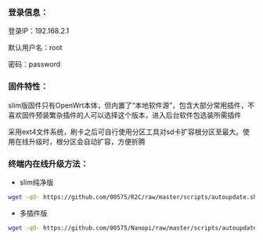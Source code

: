### 登录信息：
登录IP：192.168.2.1 

默认用户名：root 

密码：password

### 固件特性：

slim版固件只有OpenWrt本体，但内置了“本地软件源”，包含大部分常用插件，不喜欢固件预装繁杂插件的人可以选择这个版本，进入后台软件包选装所需插件

采用ext4文件系统，刷卡之后可自行使用分区工具对sd卡扩容根分区至最大。使用在线升级时，根分区会自动扩容，方便折腾

### 终端内在线升级方法： 

+ slim纯净版
```bash
wget -qO- https://github.com/00575/R2C/raw/master/scripts/autoupdate.sh | ver=-slim sh
```
+ 多插件版
```bash
wget -qO- https://github.com/00575/Nanopi/raw/master/scripts/autoupdate.sh | sh
```
